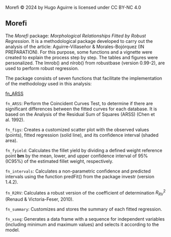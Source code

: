 
<!-- README.md is generated from README.Rmd. Please edit that file -->

Morefi © 2024 by Hugo Aguirre is licensed under CC BY-NC 4.0

## Morefi

The *Morefi* package: *Morphological Relationships Fitted by Robust
Regression*. It is a methodological package developed to carry out the
analysis of the article: Aguirre-Villaseñor & Morales-Bojórquez (IN
PREPARATION). For this purpose, some functions and a vignette were
created to explain the process step by step. The tables and figures were
personalized. The lmrob() and nlrob() from robustbase (version 0.99-2),
are used to perform robust regression.

The package consists of seven functions that facilitate the
implementation of the methodology used in this analysis:

<a href="https://macrurido.github.io/Morefi/articles/fn_ARSS.html" target="_blank">fn_ARSS</a>

`fn_ARSS`: Perform the Coincident Curves Test, to determine if there are
significant differences between the fitted curves for each database. It
is based on the Analysis of the Residual Sum of Squares (ARSS) (Chen et
al. 1992).

`fn_figs`: Creates a customized scatter plot with the observed values
(points), fitted regression (solid line), and its confidence interval
(shaded area).

`fn_fyield`: Calculates the fillet yield by dividing a defined weight
reference point **bm** by the mean, lower, and upper confidence interval
of 95% (IC95%) of the estimated fillet weight, respectively.

`fn_intervals`: Calculates a non-parametric confidence and predicted
intervals using the function predFit() from the package investr (version
1.4.2).

`fn_R2RV`: Calculates a robust version of the coefficient of
determination $R^{2}_{RV}$ (Renaud & Victoria-Feser, 2010).

`fn_summary`: Customizes and stores the summary of each fitted
regression.

`fn_xseq`: Generates a data frame with a sequence for independent
variables (including minimum and maximum values) and selects it
according to the model.
